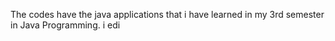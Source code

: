 The codes have the java applications that i have learned in my 3rd semester in Java Programming. 
i edi
